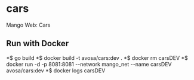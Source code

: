 # cars
Mango Web: Cars

## Run with Docker
*$ go build
*$ docker build -t avosa/cars:dev .
*$ docker rm carsDEV
*$ docker run -d -p 8081:8081 --network mango_net --name carsDEV avosa/cars:dev 
*$ docker logs carsDEV
